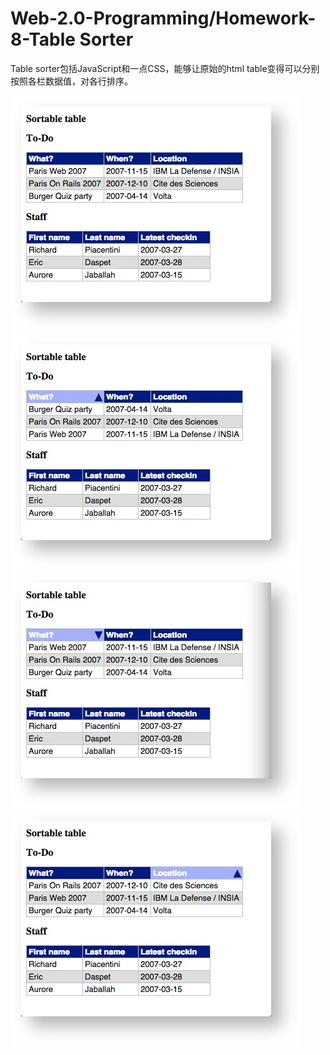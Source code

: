 # Web-2.0-Programming/Homework-8-Table Sorter

Table sorter包括JavaScript和一点CSS，能够让原始的html table变得可以分别按照各栏数据值，对各行排序。

![](https://github.com/baoanj/Web-2.0-Programming/blob/master/Homework-8-Table%20Sorter/image/effect1.jpg)
![](https://github.com/baoanj/Web-2.0-Programming/blob/master/Homework-8-Table%20Sorter/image/effect2.jpg)
![](https://github.com/baoanj/Web-2.0-Programming/blob/master/Homework-8-Table%20Sorter/image/effect3.jpg)
![](https://github.com/baoanj/Web-2.0-Programming/blob/master/Homework-8-Table%20Sorter/image/effect4.jpg)
